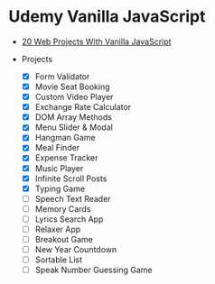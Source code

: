# Udemy Vanilla JavaScript

- [20 Web Projects With Vanilla JavaScript](https://www.udemy.com/course/web-projects-with-vanilla-javascript/)

- Projects

  - [x] Form Validator
  - [x] Movie Seat Booking
  - [x] Custom Video Player
  - [x] Exchange Rate Calculator
  - [x] DOM Array Methods
  - [x] Menu Slider & Modal
  - [x] Hangman Game
  - [x] Meal Finder
  - [x] Expense Tracker
  - [x] Music Player
  - [x] Infinite Scroll Posts
  - [x] Typing Game
  - [ ] Speech Text Reader
  - [ ] Memory Cards
  - [ ] Lyrics Search App
  - [ ] Relaxer App
  - [ ] Breakout Game
  - [ ] New Year Countdown
  - [ ] Sortable List
  - [ ] Speak Number Guessing Game
